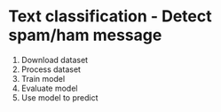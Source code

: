 # Text classification - Detect spam/ham message
1. Download dataset
2. Process dataset
3. Train model
4. Evaluate model
5. Use model to predict
